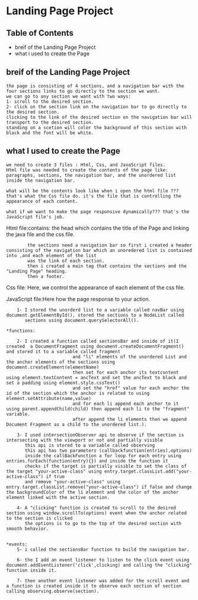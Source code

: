 # Landing Page Project

## Table of Contents

* breif of the Landing Page Project
* what i used to create the Page

## breif of the Landing Page Project

	the page is consisting of 4 sections, and a navigation bar with the four sections links to go directly to the section we want.
	we can go to any section we want with two ways: 
	1- scroll to the desired section.
	2- click on the section link on the navigation bar to go directly to the desired section.
	clicking to the link of the desired section on the navigation bar will transport to the desired section.
	standing on a scetion will color the background of this section with black and the font will be white.

## what I used to create the Page

	we need to create 3 files : Html, Css, and JavaScript files.
	Html file was needed to create the contents of the page like: paragraphs, sections, the navigation bar, and the unordered list inside the navigation bar.
	
	what will be the contents look like when i open the html file ??? that's what the Css file do. it's the file that is controlling the appearance of each content.
	
	what if we want to make the page responsive dynamically??? that's the JavaScript file's job.
	
Html file:contains:	the head which contains the title of the Page and linking the java file and the css file.
		
			the sections need a navigation bar so first i created a header consisting of the navigation bar which an unoredered list is contained into ,and each element of the list
			was the link of each section.
			then i created a main tag that contains the sections and the "Landing Page" heading.
			then a footer.

Css file:	Here, we control the appearance of each element of the css file.

		
JavaScript file:Here how the page response to your action.


		1- I stored the unorderd list to a variable called navBar using document.getElementById(), stored the sections to a NodeList called
		   sections using document.querySelectorAll().

	*functions:
		
		2- I created a function called sectionsBar and inside of it(I created  a DocumentFragment using document.createDocumentFragment() and stored it to a variable called fragment
							 and "li" elements of the unordered List and the anchor elements of the sections using document.createElement(elementName)
		   					 then set for each anchor its textcontent using element.textContent = ancText and set the ancText to black and set a padding using element.style.cssText()
							 and set the "href" value for each anchor the id of the section which the anchor is related to using element.setAttribute(name,value)
 							 and for each li append each anchor to it using parent.appendChild(child) then append each li to the "fragment" variable.
							 after append the li elements then we append Document Fragment as a child to the unordered list.).

		3- I used intersectionObserver api to observe if the section is intersecting with the viewport or not and partially visible 
		   this api is stored to a variable called observing 
		   this api has two parameters (callbackfunction(entries),options)
		   inside the callBackFunction a for loop for each entry using entries.forEach(function(entry){}) and inside the function it 
		   checks if the target is partially visible to set the class of the target "your-active-class" using entry.target.classList.add("your-active-class") if true 
		   and remove "your-active-class" using entry.target.classList.remove("your-active-class") if false and change the backgroundColor of the li element and the color of the anchor element linked with the active section.
		
		4- A "clicking" function is created to scroll to the desired section using window.scrollTo(options) event when the anchor related to the section is clicked
		   the options is to go to the top of the desired section with smooth behavior.

		
	*events:
		5- i called the sectionsBar function to build the navigation bar.

		6- the I add an event listener to listen to the click event using document.addEventListener('click',clicking) and calling the "clicking" function inside it.
		
		7- then another event listener was added for the scroll event and a function is created inside it to observe each section of section calling observing.observe(section).  
